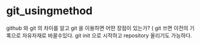 # git_usingmethod
github 와 git 의 차이를 알고  git 을 이용하면 어떤 장점이 있는가? ( git 쓰면 이전의 기록으로 자유자재로 바꿀수있다. git init 으로 시작하고 repository 올리기도 가능하다.
